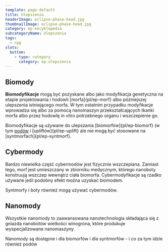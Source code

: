 ```yaml
---
template: page-default
title: Ulepszenia
headerImage: eclipse-phase-head.jpg
thumbnailImage: eclipse-phase-head.jpg
category: ep-encyklopedia
subcategoryName: Ulepszenia
tags:
  - rpg
slots:
  bottom:
    - type: category
      category: ep-ulepszenia
---
```

## Biomody
**Biomodyfikacje** mogą być pozyskane albo jako modyfikacja genetyczna na etapie projektowania i hodowli [morfa]{pl/ep-morf} albo późniejszej ulepszenia istniejącego morfa. W tym ostatnim przypadku modyfikacje wprowadza się albo za pomocą nanomaszyn przekształcających tkanki morfa albo przez hodowlę in vitro potrzebnego organu i wszczepienie go.

Biomodyfikacje są używane do ulepszania [biomorfów]{pl/ep-biomorf} (w tym [podów](Pody "Pody") i [upliftów]{pl/ep-uplift} ale nie mogą być stosowane na [syntmorfach]{pl/ep-syntmorf}.

## Cybermody
Bardzo niewielka część cybermodów jest fizycznie wszczepiana. Zamiast tego, morf jest umieszczany w zbiorniku medycznym, którego nanoboty konstruują wszczep wewnątrz ciała biomorfa. Cybermodyfikacje są rzadko używane jeśli podobny efekt można uzyskać biomodem.

Syntmorfy i boty również mogą używać cybermodów.

## Nanomody

Wszystkie nanomody to zaawansowana nanotechnologia składająca się z gniazda nanobotów wielkości winogrona, które produkuje wyspecjalizowane nanomaszyny.

Nanomody są dostępne i dla biomorfów i dla syntmorfów - i co za tym idzie również podów